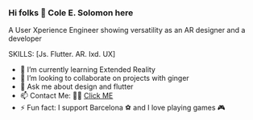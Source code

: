 ### Hi folks 👋 Cole E. Solomon here


A User Xperience Engineer showing versatility as an AR designer and a developer 

SKILLS: [Js. Flutter. AR. Ixd. UX]

- 🌱 I’m currently learning Extended Reality
- 👯 I’m looking to collaborate on projects with ginger
- 💬 Ask me about design and flutter
- 📫 Contact Me: 🤙🏽 [Click ME](https://www.colesolomon.me "Portfolio")
- ⚡ Fun fact: I support Barcelona ⚽️  and I love playing games 🎮
